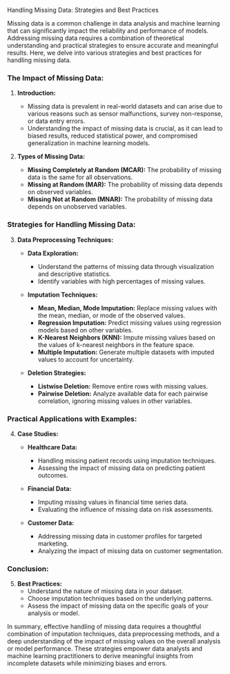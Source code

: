 Handling Missing Data: Strategies and Best Practices

Missing data is a common challenge in data analysis and machine learning that can significantly impact the reliability and performance of models. Addressing missing data requires a combination of theoretical understanding and practical strategies to ensure accurate and meaningful results. Here, we delve into various strategies and best practices for handling missing data.

### The Impact of Missing Data:

1. **Introduction:**
   - Missing data is prevalent in real-world datasets and can arise due to various reasons such as sensor malfunctions, survey non-response, or data entry errors.
   - Understanding the impact of missing data is crucial, as it can lead to biased results, reduced statistical power, and compromised generalization in machine learning models.

2. **Types of Missing Data:**
   - **Missing Completely at Random (MCAR):** The probability of missing data is the same for all observations.
   - **Missing at Random (MAR):** The probability of missing data depends on observed variables.
   - **Missing Not at Random (MNAR):** The probability of missing data depends on unobserved variables.

### Strategies for Handling Missing Data:

3. **Data Preprocessing Techniques:**
   - **Data Exploration:**
     - Understand the patterns of missing data through visualization and descriptive statistics.
     - Identify variables with high percentages of missing values.

   - **Imputation Techniques:**
     - **Mean, Median, Mode Imputation:** Replace missing values with the mean, median, or mode of the observed values.
     - **Regression Imputation:** Predict missing values using regression models based on other variables.
     - **K-Nearest Neighbors (KNN):** Impute missing values based on the values of k-nearest neighbors in the feature space.
     - **Multiple Imputation:** Generate multiple datasets with imputed values to account for uncertainty.

   - **Deletion Strategies:**
     - **Listwise Deletion:** Remove entire rows with missing values.
     - **Pairwise Deletion:** Analyze available data for each pairwise correlation, ignoring missing values in other variables.

### Practical Applications with Examples:

4. **Case Studies:**
   - **Healthcare Data:**
     - Handling missing patient records using imputation techniques.
     - Assessing the impact of missing data on predicting patient outcomes.

   - **Financial Data:**
     - Imputing missing values in financial time series data.
     - Evaluating the influence of missing data on risk assessments.

   - **Customer Data:**
     - Addressing missing data in customer profiles for targeted marketing.
     - Analyzing the impact of missing data on customer segmentation.

### Conclusion:

5. **Best Practices:**
   - Understand the nature of missing data in your dataset.
   - Choose imputation techniques based on the underlying patterns.
   - Assess the impact of missing data on the specific goals of your analysis or model.

In summary, effective handling of missing data requires a thoughtful combination of imputation techniques, data preprocessing methods, and a deep understanding of the impact of missing values on the overall analysis or model performance. These strategies empower data analysts and machine learning practitioners to derive meaningful insights from incomplete datasets while minimizing biases and errors.